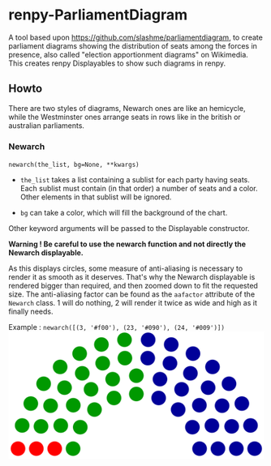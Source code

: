 # renpy-ParliamentDiagram
A tool based upon https://github.com/slashme/parliamentdiagram, to create
parliament diagrams showing the distribution of seats among the forces in
presence, also called "election apportionment diagrams" on Wikimedia.
This creates renpy Displayables to show such diagrams in renpy.

## Howto
There are two styles of diagrams, Newarch ones are like an hemicycle, while
the Westminster ones arrange seats in rows like in the british or australian
parliaments.

### Newarch
`newarch(the_list, bg=None, **kwargs)`

- `the_list` takes a list containing a sublist for each party having seats.
Each sublist must contain (in that order) a number of seats and a color. Other
elements in that sublist will be ignored.

- `bg` can take a color, which will fill the background of the chart.

Other keyword arguments will be passed to the Displayable constructor.

**Warning ! Be careful to use the newarch function and not directly the Newarch
displayable.**

As this displays circles, some measure of anti-aliasing is necessary to render
it as smooth as it deserves. That's why the Newarch displayable is rendered
bigger than required, and then zoomed down to fit the requested size. The
anti-aliasing factor can be found as the `aafactor` attribute of the `Newarch`
class. 1 will do nothing, 2 will render it twice as wide and high as it finally
needs.

Example : `newarch([(3, '#f00'), (23, '#090'), (24, '#009')])`
![](newarch-example.png)
